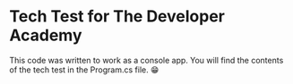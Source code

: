 # Tech Test for The Developer Academy

This code was written to work as a console app. You will find the contents of the tech test in the Program.cs file. :grin: